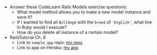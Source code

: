 - Answer these CodeLearn Rails Models exercise questions:
  - What model method allows you to make a new model instance and save it?
  - If I wanted to find all `Bulldog`s with the `breed` of `'English'`, what line in Ruby would I execute?
  - How do you delete all instance of a certain model?
- RailsTutorial Ch. 6
  - Link to `sample_app` repo: [my repo](https://github.com/econno11y/Basicroutesviewscontrollers)
  - Link to app on Heroku: [my app](http://is.here)
